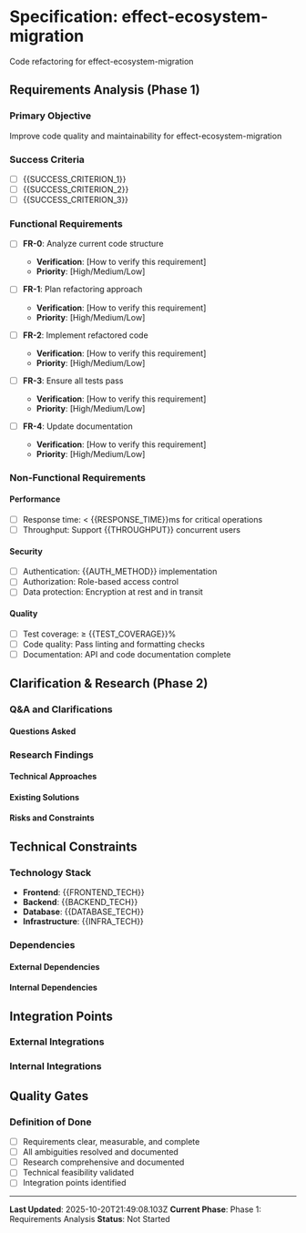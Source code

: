 # Specification: effect-ecosystem-migration

Code refactoring for effect-ecosystem-migration

## Requirements Analysis (Phase 1)
### Primary Objective
Improve code quality and maintainability for effect-ecosystem-migration

### Success Criteria
- [ ] {{SUCCESS_CRITERION_1}}
- [ ] {{SUCCESS_CRITERION_2}}
- [ ] {{SUCCESS_CRITERION_3}}

### Functional Requirements

- [ ] **FR-0**: Analyze current code structure
  - **Verification**: [How to verify this requirement]
  - **Priority**: [High/Medium/Low]


- [ ] **FR-1**: Plan refactoring approach
  - **Verification**: [How to verify this requirement]
  - **Priority**: [High/Medium/Low]


- [ ] **FR-2**: Implement refactored code
  - **Verification**: [How to verify this requirement]
  - **Priority**: [High/Medium/Low]


- [ ] **FR-3**: Ensure all tests pass
  - **Verification**: [How to verify this requirement]
  - **Priority**: [High/Medium/Low]


- [ ] **FR-4**: Update documentation
  - **Verification**: [How to verify this requirement]
  - **Priority**: [High/Medium/Low]


### Non-Functional Requirements
#### Performance
- [ ] Response time: < {{RESPONSE_TIME}}ms for critical operations
- [ ] Throughput: Support {{THROUGHPUT}} concurrent users

#### Security
- [ ] Authentication: {{AUTH_METHOD}} implementation
- [ ] Authorization: Role-based access control
- [ ] Data protection: Encryption at rest and in transit

#### Quality
- [ ] Test coverage: ≥ {{TEST_COVERAGE}}%
- [ ] Code quality: Pass linting and formatting checks
- [ ] Documentation: API and code documentation complete

## Clarification & Research (Phase 2)
### Q&A and Clarifications
#### Questions Asked


### Research Findings
#### Technical Approaches


#### Existing Solutions


#### Risks and Constraints


## Technical Constraints
### Technology Stack
- **Frontend**: {{FRONTEND_TECH}}
- **Backend**: {{BACKEND_TECH}}
- **Database**: {{DATABASE_TECH}}
- **Infrastructure**: {{INFRA_TECH}}

### Dependencies
#### External Dependencies


#### Internal Dependencies


## Integration Points
### External Integrations


### Internal Integrations


## Quality Gates
### Definition of Done
- [ ] Requirements clear, measurable, and complete
- [ ] All ambiguities resolved and documented
- [ ] Research comprehensive and documented
- [ ] Technical feasibility validated
- [ ] Integration points identified

---

**Last Updated**: 2025-10-20T21:49:08.103Z
**Current Phase**: Phase 1: Requirements Analysis
**Status**: Not Started